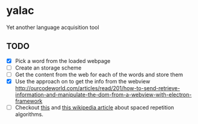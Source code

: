 # yalac
Yet another language acquisition tool

## TODO

- [x] Pick a word from the loaded webpage
- [ ] Create an storage scheme
- [ ] Get the content from the web for each of the words and store them
- [x] Use the approach on to get the info from the webview http://ourcodeworld.com/articles/read/201/how-to-send-retrieve-information-and-manipulate-the-dom-from-a-webview-with-electron-framework
- [ ] Checkout [this](https://www.gwern.net/Spaced%20repetition) and [this wikipedia article](https://en.wikipedia.org/wiki/Incremental_reading) about spaced repetition algorithms.
